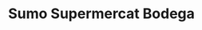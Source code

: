 ---
title: "Sumo Supermercat Bodega"
url: /sant-boi-de-llobregat/sumo-supermercat-bodega/
shop: comodidad
---